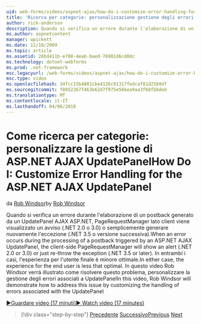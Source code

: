 ```yaml
---
uid: web-forms/videos/aspnet-ajax/how-do-i-customize-error-handling-for-the-aspnet-ajax-updatepanel
title: 'Ricerca per categorie: personalizzazione gestione degli errori per ASP.NET AJAX UpdatePanel | Documenti Microsoft'
author: rick-anderson
description: Quando si verifica un errore durante l'elaborazione di un postback generato da un UpdatePanel AJAX ASP.NET, PageRequestManager lato client viene visualizzato un avviso (. NE....
ms.author: aspnetcontent
manager: wpickett
ms.date: 12/18/2009
ms.topic: article
ms.assetid: 28bd411b-e708-4eab-baed-76981d6cd0dc
ms.technology: dotnet-webforms
ms.prod: .net-framework
msc.legacyurl: /web-forms/videos/aspnet-ajax/how-do-i-customize-error-handling-for-the-aspnet-ajax-updatepanel
msc.type: video
ms.openlocfilehash: 34fcc15b4801cbe4126c91317fedcaf81d25b9df
ms.sourcegitcommit: f8852267f463b62d7f975e56bea9aa3f68fbbdeb
ms.translationtype: MT
ms.contentlocale: it-IT
ms.lasthandoff: 04/06/2018
---
```

<a name="how-do-i-customize-error-handling-for-the-aspnet-ajax-updatepanel"></a><span data-ttu-id="44400-103">Come ricerca per categorie: personalizzare la gestione di ASP.NET AJAX UpdatePanel</span><span class="sxs-lookup"><span data-stu-id="44400-103">How Do I: Customize Error Handling for the ASP.NET AJAX UpdatePanel</span></span>
====================
<span data-ttu-id="44400-104">da [Rob Windsor](https://twitter.com/robwindsor)</span><span class="sxs-lookup"><span data-stu-id="44400-104">by [Rob Windsor](https://twitter.com/robwindsor)</span></span>

<span data-ttu-id="44400-105">Quando si verifica un errore durante l'elaborazione di un postback generato da un UpdatePanel AJAX ASP.NET, PageRequestManager lato client viene visualizzato un avviso (.NET 2.0 o 3.0) o semplicemente generare nuovamente l'eccezione (.NET 3.5 o versione successiva).</span><span class="sxs-lookup"><span data-stu-id="44400-105">When an error occurs during the processing of a postback triggered by an ASP.NET AJAX UpdatePanel, the client-side PageRequestManager will show an alert (.NET 2.0 or 3.0) or just re-throw the exception (.NET 3.5 or later).</span></span> <span data-ttu-id="44400-106">In entrambi i casi, l'esperienza per l'utente finale è minore ottimale.</span><span class="sxs-lookup"><span data-stu-id="44400-106">In either case, the experience for the end user is less that optimal.</span></span> <span data-ttu-id="44400-107">In questo video Rob Windsor verrà illustrato come risolvere questo problema, personalizzare la gestione degli errori associati a UpdatePanel</span><span class="sxs-lookup"><span data-stu-id="44400-107">In this video, Rob Windsor will demonstrate how to address this issue by customizing the handling of errors associated with the UpdatePanel</span></span>

[<span data-ttu-id="44400-108">&#9654;Guardare video (17 minuti)</span><span class="sxs-lookup"><span data-stu-id="44400-108">&#9654; Watch video (17 minutes)</span></span>](https://channel9.msdn.com/Blogs/ASP-NET-Site-Videos/how-do-i-customize-error-handling-for-the-aspnet-ajax-updatepanel)

> [!div class="step-by-step"]
> <span data-ttu-id="44400-109">[Precedente](set-up-your-development-environment-for-aspnet-20.md)
> [Successivo](how-do-i-use-aspnet-ajax-client-templates.md)</span><span class="sxs-lookup"><span data-stu-id="44400-109">[Previous](set-up-your-development-environment-for-aspnet-20.md)
[Next](how-do-i-use-aspnet-ajax-client-templates.md)</span></span>
